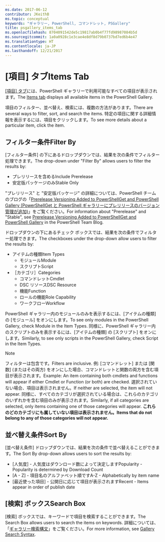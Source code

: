 ```yaml
---
ms.date: 2017-06-12
contributor: JKeithB
ms.topic: conceptual
keywords: "ギャラリー, PowerShell, コマンドレット, PSGallery"
title: psgallery_items_tab
ms.openlocfilehash: 8704091542de5c19817ab0b4f77fd98987084b5d
ms.sourcegitcommit: 1a0a0928c1e3cae4e8df8d79b0737bd7ed6b4e47
ms.translationtype: HT
ms.contentlocale: ja-JP
ms.lasthandoff: 12/21/2017
---
```

# <a name="items-tab"></a><span data-ttu-id="ed4b7-103">[項目] タブ</span><span class="sxs-lookup"><span data-stu-id="ed4b7-103">Items Tab</span></span>

<span data-ttu-id="ed4b7-104">[[項目] タブ](https://www.powershellgallery.com/items)には、PowerShell ギャラリーで利用可能なすべての項目が表示されます。</span><span class="sxs-lookup"><span data-stu-id="ed4b7-104">The [Items tab](https://www.powershellgallery.com/items) displays all available items in the PowerShell Gallery.</span></span>

<span data-ttu-id="ed4b7-105">項目のフィルター、並べ替え、検索には、複数の方法があります。</span><span class="sxs-lookup"><span data-stu-id="ed4b7-105">There are several ways to filter, sort, and search the items.</span></span>
<span data-ttu-id="ed4b7-106">特定の項目に関する詳細情報を表示するには、項目をクリックします。</span><span class="sxs-lookup"><span data-stu-id="ed4b7-106">To see more details about a particular item, click the item.</span></span>

## <a name="filter-by"></a><span data-ttu-id="ed4b7-107">フィルター条件</span><span class="sxs-lookup"><span data-stu-id="ed4b7-107">Filter By</span></span>

<span data-ttu-id="ed4b7-108">[フィルター条件] の下にあるドロップダウンでは、結果を次の条件でフィルター処理できます。</span><span class="sxs-lookup"><span data-stu-id="ed4b7-108">The drop-down under "Filter By" allows users to filter the results by:</span></span>
* <span data-ttu-id="ed4b7-109">プレリリースを含める</span><span class="sxs-lookup"><span data-stu-id="ed4b7-109">Include Prerelease</span></span>
* <span data-ttu-id="ed4b7-110">安定版パッケージのみ</span><span class="sxs-lookup"><span data-stu-id="ed4b7-110">Stable Only</span></span>

<span data-ttu-id="ed4b7-111">"プレリリース" と "安定版パッケージ" の詳細については、PowerShell チームのブログの「[Prerelease Versioning Added to PowerShellGet and PowerShell Gallery (PowerShellGet と PowerShell ギャラリーにプレリリースのバージョン管理が追加)](https://blogs.msdn.microsoft.com/powershell/2017/12/05/prerelease-versioning-added-to-powershellget-and-powershell-gallery/)」をご覧ください。</span><span class="sxs-lookup"><span data-stu-id="ed4b7-111">For information about "Prerelease" and "Stable", see [Prerelease Versioning Added to PowerShellGet and PowerShell Gallery](https://blogs.msdn.microsoft.com/powershell/2017/12/05/prerelease-versioning-added-to-powershellget-and-powershell-gallery/) in the PowerShell Team Blog.</span></span>

<span data-ttu-id="ed4b7-112">ドロップダウンの下にあるチェック ボックスでは、結果を次の条件でフィルター処理できます。</span><span class="sxs-lookup"><span data-stu-id="ed4b7-112">The checkboxes under the drop-down allow users to filter the results by:</span></span>
* <span data-ttu-id="ed4b7-113">アイテムの種類</span><span class="sxs-lookup"><span data-stu-id="ed4b7-113">Item Types</span></span>
  - <span data-ttu-id="ed4b7-114">モジュール</span><span class="sxs-lookup"><span data-stu-id="ed4b7-114">Module</span></span>
  - <span data-ttu-id="ed4b7-115">スクリプト</span><span class="sxs-lookup"><span data-stu-id="ed4b7-115">Script</span></span>
* <span data-ttu-id="ed4b7-116">［カテゴリ］</span><span class="sxs-lookup"><span data-stu-id="ed4b7-116">Categories</span></span>
  - <span data-ttu-id="ed4b7-117">コマンドレット</span><span class="sxs-lookup"><span data-stu-id="ed4b7-117">Cmdlet</span></span>
  - <span data-ttu-id="ed4b7-118">DSC リソース</span><span class="sxs-lookup"><span data-stu-id="ed4b7-118">DSC Resource</span></span>
  - <span data-ttu-id="ed4b7-119">機能</span><span class="sxs-lookup"><span data-stu-id="ed4b7-119">Function</span></span>
  - <span data-ttu-id="ed4b7-120">ロールの機能</span><span class="sxs-lookup"><span data-stu-id="ed4b7-120">Role Capability</span></span>
  - <span data-ttu-id="ed4b7-121">ワークフロー</span><span class="sxs-lookup"><span data-stu-id="ed4b7-121">Workflow</span></span>

<span data-ttu-id="ed4b7-122">PowerShell ギャラリー内のモジュールのみを表示するには、[アイテムの種類] の [モジュール] をオンにします。</span><span class="sxs-lookup"><span data-stu-id="ed4b7-122">To see only modules in the PowerShell Gallery, check Module in the Item Types.</span></span>
<span data-ttu-id="ed4b7-123">同様に、PowerShell ギャラリー内のスクリプトのみを表示するには、[アイテムの種類] の [スクリプト] をオンにします。</span><span class="sxs-lookup"><span data-stu-id="ed4b7-123">Similarly, to see only scripts in the PowerShell Gallery, check Script in the Item Types.</span></span>

> [!NOTE]
> <span data-ttu-id="ed4b7-124">フィルターは包含です。</span><span class="sxs-lookup"><span data-stu-id="ed4b7-124">Filters are inclusive.</span></span>
> <span data-ttu-id="ed4b7-125">例: [コマンドレット] または [関数] (またはその両方) をオンにした場合、コマンドレットと関数の両方を含む項目が表示されます。</span><span class="sxs-lookup"><span data-stu-id="ed4b7-125">Example: An item containing both cmdlets and functions will appear if either Cmdlet or Function (or both) are checked.</span></span>
> <span data-ttu-id="ed4b7-126">選択されていない場合、項目は表示されません。</span><span class="sxs-lookup"><span data-stu-id="ed4b7-126">If neither are selected, the item will not appear.</span></span>
> <span data-ttu-id="ed4b7-127">同様に、すべてのカテゴリが選択されている場合は、これらのカテゴリのいずれかを含む項目のみが表示されます。</span><span class="sxs-lookup"><span data-stu-id="ed4b7-127">Similarly, if all categories are selected, only items containing one of those categories will appear.</span></span>
> <span data-ttu-id="ed4b7-128">**これらのどのカテゴリにも属していない項目は表示されません。**</span><span class="sxs-lookup"><span data-stu-id="ed4b7-128">**Items that do not belong to any of those categories will not appear.**</span></span>

## <a name="sort-by"></a><span data-ttu-id="ed4b7-129">並べ替え条件</span><span class="sxs-lookup"><span data-stu-id="ed4b7-129">Sort By</span></span>

<span data-ttu-id="ed4b7-130">[並べ替え条件] ドロップダウンでは、結果を次の条件で並べ替えることができます。</span><span class="sxs-lookup"><span data-stu-id="ed4b7-130">The Sort By drop-down allows users to sort the results by:</span></span>
* <span data-ttu-id="ed4b7-131">[人気度] - 人気度はダウンロード数によって決定します</span><span class="sxs-lookup"><span data-stu-id="ed4b7-131">Popularity - Popularity is determined by Download Count</span></span>
* <span data-ttu-id="ed4b7-132">[A - Z] - 項目名のアルファベット順です</span><span class="sxs-lookup"><span data-stu-id="ed4b7-132">A-Z - Alphabetically by item name</span></span>
* <span data-ttu-id="ed4b7-133">[最近使った項目] - 公開日に応じて項目が表示されます</span><span class="sxs-lookup"><span data-stu-id="ed4b7-133">Recent - Items appear in order of publish date</span></span>

## <a name="search-box"></a><span data-ttu-id="ed4b7-134">[検索] ボックス</span><span class="sxs-lookup"><span data-stu-id="ed4b7-134">Search Box</span></span>

<span data-ttu-id="ed4b7-135">[検索] ボックスでは、キーワードで項目を検索することができます。</span><span class="sxs-lookup"><span data-stu-id="ed4b7-135">The Search Box allows users to search the items on keywords.</span></span>
<span data-ttu-id="ed4b7-136">詳細については、「[ギャラリー検索構文](psgallery_search_syntax.md)」をご覧ください。</span><span class="sxs-lookup"><span data-stu-id="ed4b7-136">For more information, see [Gallery Search Syntax](psgallery_search_syntax.md).</span></span>
